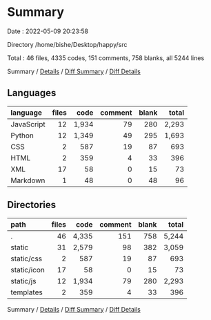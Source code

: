 # Summary

Date : 2022-05-09 20:23:58

Directory /home/bishe/Desktop/happy/src

Total : 46 files,  4335 codes, 151 comments, 758 blanks, all 5244 lines

Summary / [Details](details.md) / [Diff Summary](diff.md) / [Diff Details](diff-details.md)

## Languages
| language | files | code | comment | blank | total |
| :--- | ---: | ---: | ---: | ---: | ---: |
| JavaScript | 12 | 1,934 | 79 | 280 | 2,293 |
| Python | 12 | 1,349 | 49 | 295 | 1,693 |
| CSS | 2 | 587 | 19 | 87 | 693 |
| HTML | 2 | 359 | 4 | 33 | 396 |
| XML | 17 | 58 | 0 | 15 | 73 |
| Markdown | 1 | 48 | 0 | 48 | 96 |

## Directories
| path | files | code | comment | blank | total |
| :--- | ---: | ---: | ---: | ---: | ---: |
| . | 46 | 4,335 | 151 | 758 | 5,244 |
| static | 31 | 2,579 | 98 | 382 | 3,059 |
| static/css | 2 | 587 | 19 | 87 | 693 |
| static/icon | 17 | 58 | 0 | 15 | 73 |
| static/js | 12 | 1,934 | 79 | 280 | 2,293 |
| templates | 2 | 359 | 4 | 33 | 396 |

Summary / [Details](details.md) / [Diff Summary](diff.md) / [Diff Details](diff-details.md)